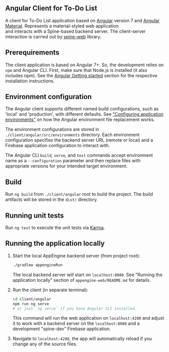 ## Angular Client for To-Do List

A client for To-Do List application based on [Angular](https://angular.io/) version 7 and
[Angular Material](https://material.angular.io/). Represents a material-styled web application    
and interacts with a Spine-based backend server. The client-server interaction is carried out by
[spine-web](https://www.npmjs.com/package/spine-web) library.

## Prerequirements

The client application is based on Angular 7+. So, the development relies on `npm` and Angular CLI.
First, make sure that Node.js is installed (it also includes npm). See the
[Angular Getting started](https://angular.io/guide/quickstart) section for the respective installation instructions.

## Environment configuration
The Angular client supports different named build configurations, such as 'local' and 'production',
with different defaults. See ["Configuring application environments"](https://angular.io/guide/build#configuring-application-environments)
on how the Angular environment file replacement works.

The environment configurations are stored in `./client/angular/src/environments` directory.
Each environment configuration specifies the backend server URL (remote or local) and a Firebase
application configuration to interact with.

The Angular CLI `build`, `serve`, and `test` commands accept environment name as a `--configuration` parameter
and then replace files with appropriate versions for your intended target environment.

## Build
Run `ng build` from `./client/angular` root to build the project. The build artifacts will be stored
in the `dist/` directory. 

## Running unit tests
Run `ng test` to execute the unit tests via [Karma](https://karma-runner.github.io).

## Running the application locally

1. Start the local AppEngine backend server (from project root):
    ```bash
    ./gradlew appengineRun
    ```
    The local backend server will start on `localhost:8080`. See "Running the application locally" section
    of `appengine-web/README.md` for details. 
    
2. Run the client (in separate terminal):
    ```bash
    cd client/angular
    npm run ng serve 
    # or just `ng serve` if you have Angular CLI installed.
    ```
    
    This command will run the web application on `localhost:4200` and adjust it to work
    with a backend server on the `localhost:8080` and a development "spine-dev" Firebase application.
    
3. Navigate to `localhost:4200`, the app will automatically reload if you change any of the source files.
